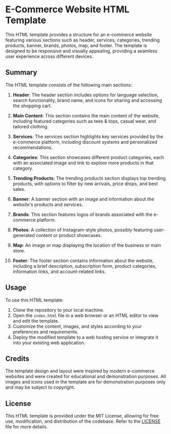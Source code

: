 # E-Commerce Website HTML Template

This HTML template provides a structure for an e-commerce website featuring various sections such as header, services, categories, trending products, banner, brands, photos, map, and footer. The template is designed to be responsive and visually appealing, providing a seamless user experience across different devices.

## Summary

The HTML template consists of the following main sections:

1. **Header**: The header section includes options for language selection, search functionality, brand name, and icons for sharing and accessing the shopping cart.

2. **Main Content**: This section contains the main content of the website, including featured categories such as tees & tops, casual wear, and tailored clothing.

3. **Services**: The services section highlights key services provided by the e-commerce platform, including discount systems and personalized recommendations.

4. **Categories**: This section showcases different product categories, each with an associated image and link to explore more products in that category.

5. **Trending Products**: The trending products section displays top trending products, with options to filter by new arrivals, price drops, and best sales.

6. **Banner**: A banner section with an image and information about the website's products and services.

7. **Brands**: This section features logos of brands associated with the e-commerce platform.

8. **Photos**: A collection of Instagram-style photos, possibly featuring user-generated content or product showcases.

9. **Map**: An image or map displaying the location of the business or main store.

10. **Footer**: The footer section contains information about the website, including a brief description, subscription form, product categories, information links, and account-related links.

## Usage

To use this HTML template:

1. Clone the repository to your local machine.
2. Open the `index.html` file in a web browser or an HTML editor to view and edit the template.
3. Customize the content, images, and styles according to your preferences and requirements.
4. Deploy the modified template to a web hosting service or integrate it into your existing web application.

## Credits

The template design and layout were inspired by modern e-commerce websites and were created for educational and demonstration purposes. All images and icons used in the template are for demonstration purposes only and may be subject to copyright.

## License

This HTML template is provided under the MIT License, allowing for free use, modification, and distribution of the codebase. Refer to the [LICENSE](LICENSE) file for more details.
